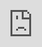 ```yaml
---
title: Some Party's Sappyfest 17 primer
date: 2022-07-23
author: adam@someparty.ca (Adam White)
description: The Some Party guide to the Sappyfest 17 festival. July 29-31 in Sackville, New Brunswick.
thumbnail: 'articles/sappyfest17_social.jpg'
---
```


This week I'm taking a rare break from Some Party's usual format to dive deeply into the 2022 roster of [Sappyfest](http://www.sappyfest.com/), the Sackville music and arts festival that blossomed years ago as an extension of Julie Doiron's Sappy Records. The event takes place from July 29 through the 31st in the New Brunswick college town. Tickets are now available for the entire weekend or individual days through [sappyfest.com](http://www.sappyfest.com/).

In case you're wondering, this isn't a paid promotion. It's bordering more on an obsession - and perhaps an act of therapy. My pending trip to the East Coast is the first time I'll have ventured anywhere outside Ontario since the pandemic started, and I'm overly anxious that I'll somehow mess it up and end up stuck in quarantine. This edition of Some Party is my talisman, warding off misfortune with Swamp Magic.

Below you'll find a recap of the complete roster performing this year's event, a manageable number of artists to wrap your head around, given the sprawling lineups we see at bigger festivals. Some of these names are well-represented in the annals of Some Party, while others required a good deal of research. I feel better for doing it, as Sappy's small enough that you can embrace the tapestry of sounds without needing to pick and choose. Even if you're not attending - I suspect you'll find something of interest below. Sappy has an uncanny ability to create a sense of community independent of genre or stylistic preference, and this batch of artists exemplifies that.

*I'll also note two exclusive bits of content below. First, Sackville's own [Klarka Weinwurm](https://www.someparty.ca/2022-07-23-guide-to-sappyfest-17/#klarka_weinwurm) provided me with an on-the-ground report of the pandemic's impact on her hometown. Second, I dive deep with [Tough Age](https://www.someparty.ca/2022-07-23-guide-to-sappyfest-17/#tough_age) on the band's future - sharing some extended passages from an unpublished interview I conducted/botched earlier this year.*

![Sappyfest 17](articles/sappyfest17_logo.png)

###[Apollo Ghosts](https://apolloghosts.bandcamp.com/)
==Vancouver, British Columbia<br/>
Listen to *Pink Tiger* at [Bandcamp](https://apolloghosts.bandcamp.com/album/pink-tiger-2) - IG: [@adrianteasure](https://www.instagram.com/adrianteasure/)==

Adrian Teacher issued several records since [Apollo Ghosts](https://apolloghosts.bandcamp.com/) called it a career in 2013 - both as the funky [COOL TV](https://thenameofthisbandiscool.bandcamp.com/) and later as [Adrian Teacher & the Subs](https://adrianteacher.bandcamp.com/). While the latter struck close to the Vancouver band's scrappy indie-rock template, it took several years for Teacher to feel right reassuming the old name (and not before seeking the blessing of his original-run bandmates). The revived Ghosts played 2019's Sappyfest, the first summer of their reunion - and it was electric. Adrian's a jubilant performer and delivered their entire set with a gleeful smile. I recall them paying into the Subs' "Hello Everyone," and the winking understatement in the opening line felt penned for the occasion: "Hello everyone, thanks for coming out / We used to play here sometimes." Given everything that's happened, or didn't, these past few years, I could do with hearing that again.

The group issued *Pink Tiger* in the spring of this year, a massive double LP boasting two distinct emotional journeys. The album sports a thematic split between its platters, with the A and B sides sharing "an intimate home-recorded acoustic-based cycle that grapples with loss, illness, death, and memory." The latter half kicks into a higher gear, delivering "an exuberant indie-garage rock celebration of the persistence of friendship, music, and hope." Those are quotes cribbed from the original [You've Changed](https://youvechangedrecords.com/) press release, but they hold true.

The band worked as a three-piece in the studio with producer Jordan Koop, with Teacher backed by longtime drummer Amanda P. and bassist Robbie N. The group's future live lineup expands to a quartet, with Amanda picking up a guitar and Dustin Bromley of [Brutal Poodle](http://brutalpoodlevan.bandcamp.com) stepping in on percussion.

<iframe width="560" height="315" src="https://www.youtube.com/embed/ob0DjZO-E3U" title="YouTube video player" frameborder="0" allow="accelerometer; autoplay; clipboard-write; encrypted-media; gyroscope; picture-in-picture" allowfullscreen></iframe>

###[Cedric Noel](https://cedricnoelmusic.bandcamp.com)
==Montreal, Quebec<br/>
Listen to *Hang Time* at [Bandcamp](https://cedricnoelmusic.bandcamp.com/album/hang-time) - IG: [@somespecialsolace](https://www.instagram.com/somespecialsolace/)==

Montreal's [Cedric Noel](https://cedricnoelmusic.bandcamp.com) has amassed an incredible catalogue over the past decade, issuing numerous albums in various styles, touching on indie pop, folk, and R&B while exploring ambient soundscapes in side-projects. With *Hang Time*, issued last fall through [Joyful Noise](https://www.joyfulnoiserecordings.com/) and the [Forward Music Group](https://www.forwardmusicgroup.com/), all those disparate styles seemed to coalesce. In these thirteen songs, years of experimentation reach a cohesive nexus, a unified form. *Hang Time* is so enviously confident in its craft yet delivered with such a relaxed use of space that it's easy to overlook the years of churn it took to get here.

Noel recorded *Hang Time* primarily at Montreal studio The Pines with engineer Steve Newton, a space that wouldn't outlast the financial pressures of the pandemic. Liam O'Neill of the atmospheric art-rock group [SUUNS](https://suuns.bandcamp.com/) came along for the ride, providing the album with a subtle rhythmic backbone.

*Hang Time* often directly engages with questions of race, identity, and belonging - grappling with Noel's personal history. A Black man adopted into a multi-racial family, he moved around the world before ending up at university in Fredericton, where he fell in with the city's predominantly white indie rock community. He revealed:

>"In a sense I wrote this record for a teenage version of myself and hope that it reaches those who find themselves in similar situations that I was when writing the album. I hope that this album can contribute to the reimagination of what is understood as 'black music' and help remove the boundaries that term currently encompasses."

<iframe style="border: 0; width: 350px; height: 470px;" src="https://bandcamp.com/EmbeddedPlayer/album=1454323092/size=large/bgcol=ffffff/linkcol=0687f5/license_id=1933/tracklist=false/transparent=true/" seamless><a href="https://cedricnoelmusic.bandcamp.com/album/hang-time">Hang Time by Cedric Noel</a></iframe>

###[The Burning Hell](http://www.wearetheburninghell.com/)
==Fairfield, Prince Edward Island<br/>
Listen to *Garbage Island* at [Bandcamp](https://theburninghell.bandcamp.com/album/garbage-island) - IG: [@theburninghellband](https://www.instagram.com/theburninghellband/)==

Even before recent troubles [The Burning Hell](http://www.wearetheburninghell.com/)'s kept a keen eye on the apocalypse. Let's not forget that nimble singer/songwriter Mathias Kom vaporized an entire wedding once (see "Canadian Wine" from 2017's *Revival Beach*, an album that closed with the society-rebooting "Supermoon"). It's always done with a wry smile and a clever turn of phrase, though. These disasters often happen off-screen, with Kom more interested in cheerfully cataloguing and celebrating the messy human minutiae left in its wake. It's fitting that the band's first album since the pandemic quite literally revels in the trash: the 12-song *Garbage Island* addresses "The End of the End of the World" quite directly (although with a bit of an avian perspective).

Given their proximity and history with the festival, The Burning Hell are Sappy regulars. Knowing that, I kept close tabs on their tour announcements this spring, satisfied to see the Sappy-shaped hole in their summer routing persist. Sometimes dreams come true, even mundane ones, and the group's indeed returning to the post-apocalyptic Bridge Street stage. While the band's lineup often shifts around its core of Mathias and Ariel Sharratt, this latest incarnation sees St John's multi-talented [Jake Nicoll](https://jakenicoll.bandcamp.com/) play a prominent role. Nicoll spent his pandemic downtime building a solar-powered, mobile studio in the shell of a 70s-era camper. Look for that curiosity, which comes complete with a backline, analog recording rig, and even a tape duplicator, to be on hand at the festival. Christened the "Phonoautomat," the band's opening the studio for attendees to record impromptu projects on-site at Sappy. The festival revealed:

>"Step inside the Phonoautomat, grab a guitar or a microphone, and off you go for five minutes of live recording. Once you're finished, relax in the art lounge outside and craft your handmade album artwork while you wait for the engineer to finish mixing and duplicating your project. In less than 30 minutes from start to finish, you and your collaborators will have a sonic souvenir to cherish forever.
>
>Whether you're a professional musician and want to collaborate with other artists at a festival, get that sudden flash of inspiration down to tape instantly, or you have no musical experience whatsoever but always wanted to cut a single: the Phonoautomat is open to everyone."

*Garbage Island*, itself mixed by Nicoll in the Phonoautomat, landed in June through [BB*Island](https://bbislandmusic.com/) and [You've Changed Records](https://youvechangedrecords.com/). The album followed Ariel and Mathias' 2020 effort, *Never Work*, a collection of information-economy labour anthems that couldn't be more relevant given the fault lines exposed in the pandemic.

<iframe width="560" height="315" src="https://www.youtube.com/embed/ST4BCEu88po" title="YouTube video player" frameborder="0" allow="accelerometer; autoplay; clipboard-write; encrypted-media; gyroscope; picture-in-picture" allowfullscreen></iframe>

###[Weary](https://wearyy.bandcamp.com)
==St. John's, Newfoundland and Labrador<br/>
Listen to "Scraped Knee" at [Bandcamp](https://wearyy.bandcamp.com/track/scraped-knee) and [YouTube](https://youtu.be/B1sh2-FmurI) - IG: [@wearyband](https://www.instagram.com/wearyband/)==

St. John's [Weary](https://wearyy.bandcamp.com) trades in subtleties, weaving affecting indie rock songs from sparse instrumentation and Kate Lahey's unassuming vocals. The sum of those parts can surprise you, and Weary proves they can cut deep time and again without needing a big noisy fuss.

The band recorded their 2017 album *Feeling Things* with The Burning Hell's Jake Nicoll recording, mixing, and mastering. Their follow-up LP *Hush* lands independently on August 20, promising a dozen new songs, including the recent single "Scraped Knee." On that tune, Lahey revealed:

>"'Scraped Knee' is a song about the wounds that haunt us. On the surface, these scrapes might seem commonplace, like heartbreak, but they return to us again and again throughout our lives. In some ways, I'm trying to convince myself that tomorrow will be better, in moments when it surely feels like it won't. On the other hand, I find myself ruminating on the question 'will you think of me like I think of you?'"

<iframe width="560" height="315" src="https://www.youtube.com/embed/B1sh2-FmurI" title="YouTube video player" frameborder="0" allow="accelerometer; autoplay; clipboard-write; encrypted-media; gyroscope; picture-in-picture" allowfullscreen></iframe>

###[Steven Lambke](http://stevenlambke.com/)
==Toronto, Ontario / Sackville, New Brunswick
<br/>Listen to *Volcano Volcano* at [Bandcamp](https://stevenlambke.bandcamp.com/album/volcano-volcano) - IG: [@stevenlambke](https://www.instagram.com/stevenlambke/)==

I've been listening to [Steven Lambke](http://stevenlambke.com/) my whole adult life. I entered the University of Guelph the fall after the [Constantines](http://theconstantines.wordpress.com/) issued their first album. I still have the match they slipped in the construction paper CD sleeve. There's a particular cohort of ex-punks who found their shit completely upended by the Three Gut roster, and I was one of them. Lambke's eclectic solo output (under his name or some permutation of Baby Eagle) ricochets between moments of undiluted poetry and onslaughts of guitar feedback. It's a loud/quiet dynamic that resonates throughout Steve's work, worldview, and politics.

Just look at his statement regarding the single "Every Lover Knows," which cycles through expressions of defiance and even rage, only to land somewhere truly centred and loving:

>"The songs on Volcano Volcano were written as affirmations of a shared world. The world as it is. To affirm the reality and the great mutuality of the world, to experience the world through listening and breathing; to experience connections with different parts of the world, and relationships that feel like identification or understanding or participation or collaboration. And so it was written against the liars and politicians and corporations and police who say that life, your life, can be lived individually, on individually enclosed land, can be raised or punished individually, and outside the reckoning of history. Against the billionaires and their spaceships who imagine environmentally controlled existences on distant planets. As if no storms on Mars! Every Lover Knows is a song of celebration of experience as a teacher. The most profound moments in a life are often experiences of love, of connection, to another, to the world, to a shared moment. It is love that teaches the full scale of what can be experienced and of what can be lost."

His solo work aside, Steven Lambke's a community builder. [You've Changed Records](https://youvechangedrecords.com/), his partnership with the iconoclastic [Daniel Romano](http://www.danielromanomusic.com/), helped introduce the world to acclaimed acts like Partner, The Weather Station, and Nap Eyes. While he recently relinquished his role as Sappyest's creative director, he returns this year, guitar in hand. Impact of a different stripe - but impact always.

<iframe style="border: 0; width: 350px; height: 470px;" src="https://bandcamp.com/EmbeddedPlayer/album=571017930/size=large/bgcol=ffffff/linkcol=0687f5/tracklist=false/transparent=true/" seamless><a href="https://stevenlambke.bandcamp.com/album/volcano-volcano">Volcano Volcano by Steven Lambke</a></iframe>

###[Kelly McMichael](https://kellymcmichael.bandcamp.com/)
==St. John's, Newfoundland and Labrador<br/>
Listen to *Waves* at [Bandcamp](https://kellymcmichael.bandcamp.com/album/waves-deluxe-edition-2) - IG: [@kellymcmichaelmusic](https://www.instagram.com/kellymcmichaelmusic/)==

It's starting to feel like [Kelly McMichael](https://kellymcmichael.bandcamp.com/)'s year. Based in St. John's and hailing from Peterborough, the singer-songwriter arrives at Sappy during a crucial moment in her career. Her May-released LP *Waves* was recently shortlisted for the Polaris Music Prize - with a winner decided this September. Summer thus finds her in between worlds - surrounded by the friends and collaborators of her past and yet a dice roll from a whole new level of attention. I'm confident saying that because McMichael writes the sort of timeless, psych-kissed pop-rock that could appeal to just about anyone, all they need is to hear it. If there's any justice, this may be a "see her before she was huge" moment.

Speaking of friends, Sappy finds McMichael in familiar company. Jake Nicoll of The Burning Hell is all over *Waves*, both engineering and playing drums on the album. Another performer, By Divine Right's José Contreras, holds the mastering credit. McMichael even returned the favour to Nicoll, singing backup on the recent Burning Hell album.

<iframe width="560" height="315" src="https://www.youtube.com/embed/pGHb_4s31Vs" title="YouTube video player" frameborder="0" allow="accelerometer; autoplay; clipboard-write; encrypted-media; gyroscope; picture-in-picture" allowfullscreen></iframe>

###[Hot Garbage](http://hotgarbagemusic.bandcamp.com)
==Toronto, Ontario<br/>
Listen to *RIDE* at [Bandcamp](https://hotgarbagemusic.bandcamp.com/album/ride) - [@hotgarbg](https://www.instagram.com/hotgarbg/)==

[Hot Garbage](http://hotgarbagemusic.bandcamp.com) appears at Sappy this year as ambassadors from Toronto's burgeoning psych scene. The quartet's supporting their first LP *RIDE*, a heady swirl of post-punk, krautrock, and surf elements. The group worked with [Holy Fuck](https://www.holyfuckmusic.com/)'s Graham Walsh in the studio, recording live off the floor at Palace Sound and Baskitball 4 Life. The album followed several attention-grabbing EPs and singles (notably the 2020 jam "Easy Believer" and the preceding *Coco's Paradise* EP), while linking the group with the Montreal mind-expanders at [Mothland](https://www.mothland.com/).

This sea of fuzz comes courtesy of guitarist/vocalist Alessandro Carlevaris, bassist/vocalist Juliana Carlevaris, Dylan Gamble on keys and synch, and Mark Henein on percussion. Gamble's wearing a few hats at Sappy this summer, as you'll see in the next profile...

<iframe width="560" height="315" src="https://www.youtube.com/embed/cC7I7aFdzcE" title="YouTube video player" frameborder="0" allow="accelerometer; autoplay; clipboard-write; encrypted-media; gyroscope; picture-in-picture" allowfullscreen></iframe>

###[Sook Yin Lee](https://www.sookyinlee.com/)
==Toronto, Ontario<br/>
Listen to *jooj two* at [Bandcamp](https://sook-yinlee.bandcamp.com/album/jooj-two) - IG: [@sookyinleee](https://www.instagram.com/sookyinleee)==

As a punk kid in the 90s, my relationship with The Nation's Music Staton was contentious at best, but even us contrarians could find solace on MUCH. You just had to know when to look. Whenever you stumbled across some late-night island of authenticity - you could guarantee [Sook-Yin Lee](https://sook-yinlee.bandcamp.com/) would be there. For my generation, or at least my corner of the high school hallway, she's iconic.

While Lee's work as a broadcaster may be the entry point, her filmography's where the accolades truly pile up. After starring in John Cameron Mitchell's *Shortbus* (which premiered at Cannes), she made her directorial debut at TIFF with *Year of the Carnivore*. Her role as Olivia Chow in *Jack* won her Best Performance by a Lead Dramatic Actress at the 2014 Canadian Screen Awards. The prestigious outlets for her work include Canadian Stage, the Ottawa Art Gallery, the Art Gallery of Ontario, the Toronto Dance Theatre, and the Festival of New Dance. Her film *Octavio is Dead!* took home Best Director and Best Picture at the 2018 Downtown Los Angeles Film Festival.

Meanwhile, Lee's musical outlet saw her crafting ethereal art-pop with her late collaborator Adam Litovitz, resulting in 2015's electroacoustic *jooj* and 2021's synth-pop opus *jooj two* (the latter issued recently, and posthumously for Litovitz, through [Mint Records](https://www.mintrecs.com/)). During the pandemic, Lee and Hot Garbage keyboardist Dylan Gamble collaborated on the lockdown-shot [*Death and Sickness*](https://gem.cbc.ca/media/films/death-and-sickness/38e815a-01358e02253), a film dedicated to Litovitz and featuring passages from his writing.

At Sappy, Sook-Yin appears as both musician and filmmaker - promising music from both the *jooj* series and the improvisational Lee & Gamble Unlimited (their Steely Dan cover is [a treat](https://sepsisrecordclub.bandcamp.com/track/do-it-again-steely-dan)). The event also features screenings of both *Death and Sickness* and the video essay [*Who Cares?*](https://www.youtube.com/watch?v=yMcfTcN9JzQ).

<iframe width="560" height="315" src="https://www.youtube.com/embed/rozgG9pM3EI" title="YouTube video player" frameborder="0" allow="accelerometer; autoplay; clipboard-write; encrypted-media; gyroscope; picture-in-picture" allowfullscreen></iframe>

###[Julie Doiron](https://juliedoiron.bandcamp.com/)
==Montreal, Québec via Moncton, New Brunswick
<br/>Listen to *I Thought of You* at [Bandcamp](https://juliedoiron.bandcamp.com/album/i-thought-of-you) - IG: [@julie.e.doiron](https://www.instagram.com/julie.e.doiron/)==

Julie Doiron is so intrinsic to Sappy's story and character that a brief profile here could never do it justice, so rather than shortchange her history, I'll focus on recent times...

In early 2020 we first learned that [Julie Doiron](https://juliedoiron.bandcamp.com/) was in the studio with Welland's Romano brothers and Saguenay singer-songwriter [Dany Placard](https://danyplacard.bandcamp.com/). The prospect of this quartet recording ticked most of my boxes. Even before their prolific 2020 album run, Daniel Romano and his brother Ian were demonstrably restless in their art. Placard was hot off the release of his psych-rock opus *J'connais rien à l'astronomie*. Doiron was still in the critical glow of *Lost Wisdom pt 2*, the heartwrenching sequel to her acclaimed 2008 collaboration with Mount Eerie. With these four players together at the peak of their powers there was every reason to be excited.

It goes without saying that in March of 2020 we hit something of a global snag, and the eventual [You've Changed](https://youvechangedrecords.com/) release *I Thought of You* in November of 2021 felt like the first sign of spring after a long pandemic winter. Julie's, of course, a revered figure in Canadian indie rock, and at Sappy in particular,  but *I Thought of You* stands confidently on its own. Nostalgia's been a great comfort in these difficult years, but these songs feel rather masterful. The joyous opener "You Gave Me The Key" speaks to a new beginning and circles back to the refrain "starting over again." It's tough to avoid projecting all sorts of unintended meaning onto lyrics like that, but given the times we're facing, we take what we can.

Since that Polaris longlisted album, Doiron and Placard issued their debut LP as [Julie & Dany](https://julieetdany.bandcamp.com) through [Simone Records](https://www.simonerecords.net/), a home-spun collection of lo-fi folk-rock tunes that find the couple navigating life in weird times.

<iframe width="560" height="315" src="https://www.youtube.com/embed/jHsjnv1iDq4" title="YouTube video player" frameborder="0" allow="accelerometer; autoplay; clipboard-write; encrypted-media; gyroscope; picture-in-picture" allowfullscreen></iframe>

###[José Contreras](https://headlessowlrecords.bandcamp.com/album/at-the-slaughterhouse)
==Toronto, Ontario<br/>
Listen to *At The Slaughterhouse* at [Bandcamp](https://headlessowlrecords.bandcamp.com/album/at-the-slaughterhouse) - IG: [@bydivineright](https://www.instagram.com/bydivineright/)==

[By Divine Right](https://bydivineright.bandcamp.com) are survivors. The proto-indie rock group's persisted in one form or another since 1989. They currently operate as a trio led by guitarist/vocalist [José Contreras](https://headlessowlrecords.bandcamp.com/album/at-the-slaughterhouse), backed by bassist/vocalist Alysha Haugen, and drummer Geordie Dyne. After a long period off the road and out of the spotlight, the Toronto group's finally ready to return to action, with a double LP slated for the fall. Dubbed *Otto Motto*, it arrives September 30 through [Fortune Stellar Records](https://fortunestellarrecords.com/).

While it's been several years between BDR albums, Contreras maintains a busy schedule as a solo performer and dependable collaborator for several artists (including a few playing this year's fest). These team-ups include studio stints backing [Dave Schoonderbeek](https://schoonderbeekwithbdr.bandcamp.com), the band [The Heat Death](https://theheatdeath.bandcamp.com) with Sappy regular [Shotgun Jimmie](https://shotgunjimmie.net/), and the dreamy found-art project [Leisure Palace](https://leisurepalace.bandcamp.com) with Amy I. Nicoll. Recording solo, the Chilean-born singer-songwriter issued his sophomore effort *At The Slaughterhouse* in 2019 through [Headless Owl](http://headlessowl.com/). It's a set of confidently lived-in songs that could only achieve their world-weary gravity from years of experience.

This week BDR issued "The Weeping Man," their latest preview of *Otto Motto*. In the notes accompanying the video, Contreras commented on the moody, nocturnal track, claiming he never intended it for public consumption - but "as the world got weirder and weirder, this song got easier and easier to sing."

<iframe width="560" height="315" src="https://www.youtube.com/embed/1c-u2RQI-Pc" title="YouTube video player" frameborder="0" allow="accelerometer; autoplay; clipboard-write; encrypted-media; gyroscope; picture-in-picture" allowfullscreen></iframe>

###[Weird Lines](https://weirdlines.bandcamp.com)
==Sackville, New Brunswick<br/>
Listen to *Weird Lines (2022)* at [Bandcamp](https://weirdlines.bandcamp.com/album/weird-lines-2) - IG: [@clmclaughlin](https://www.instagram.com/clmclaughlin/)==

Given his early role in the festival, it's fitting that C.L. McLaughlin's [Weird Lines](https://weirdlines.bandcamp.com) project returns just in time for Sappy's resurrection. The enigmatic art-rock supergroup recently issued their second self-titled full-length, a 10-song set landing nearly six years after the first. McLaughlin remains the band's only constant, although several former members of the group appear on stage at this year's festival. The first edition of Weird Lines emerged as an interplay between C.L. and [Jon Mckiel](https://jonMckiel.bandcamp.com/), an offshoot of the former's Sackville-based band [The National Shield](https://thenationalshield.bandcamp.com). The first Weird Lines record featured McLaughlin and Mckeil, with [Julie Doiron](https://juliedoiron.bandcamp.com/), saxophonist Chris Meaney, and drummer James Anderson. This new lineup enlists Paterson Hodgson on bass and vocals, [Micheal C. Duguay](https://michaelcduguay.com) on drums, and [By Divine Right](https://bydivineright.bandcamp.com)'s [José Contreras](https://headlessowlrecords.bandcamp.com/album/at-the-slaughterhouse) on guitar.

The new incarnation of Weird Lines recorded quite some time ago, the results mired in the pandemic time warp like so much of the music coming to light this summer. The album, issued via Sappy Futures, delivers a slate of lo-fi rockers, noisy yet thoughtful and brimming with delightful flourishes.

<iframe style="border: 0; width: 350px; height: 470px;" src="https://bandcamp.com/EmbeddedPlayer/album=3721538698/size=large/bgcol=ffffff/linkcol=0687f5/tracklist=false/transparent=true/" seamless><a href="https://weirdlines.bandcamp.com/album/weird-lines-2">Weird Lines by Weird Lines</a></iframe>

###[Jon Mckiel](https://jonMckiel.bandcamp.com/)
==Halifax, Nova Scotia<br/>
Listen to *Bobby Joe Hope* at [Bandcamp](https://jonmckiel.bandcamp.com/album/bobby-joe-hope) - IG: [@jon_mckiel_](https://www.instagram.com/jon_mckiel_/)==

There's something surreal about the spring of 2020 - and the music that unfortunately arrived at that precarious moment. These were albums too far along to delay but issued at the juncture most rife with unknowns. With the world locking down, touring was impossible, leaving these artifacts to live and die on the internet, supported by awkward live streams, mail-order, and little much else. That's right about when *Bobby Joe Hope* landed, a genuinely distinct LP from Halifax singer-songwriter [Jon Mckiel](https://jonMckiel.bandcamp.com/). Perhaps it's fitting, given the record's roots in a moment lost in time.

The album makes ample use of found audio: sounds recovered from tapes bundled with a second-hand reel-to-reel recorder Mckeil purchased from a faceless online seller. Mckeil and [JOYFULTALK](https://joyfultalk.bandcamp.com/)'s Jay Crocker incorporated those artifacts into swirling fits of psychedelia. The results live in a chopped analog dreamscape, unlike anything you may have heard. Songs eerily stop and start. Tension hangs between moments of quiet beauty and oft-uncanny spates of discordance. It's an interplay between an artist we know and one we'll never meet.

*Bobby Joe Hope*, issued via [You've Changed Records](https://youvechangedrecords.com/), follows Mckiel's decidedly more conventional 2017 LP *Memorial Ten Count*. I can't wait to see what he does with it live.

<iframe width="560" height="315" src="https://www.youtube.com/embed/yWZBHSQNEZM" title="YouTube video player" frameborder="0" allow="accelerometer; autoplay; clipboard-write; encrypted-media; gyroscope; picture-in-picture" allowfullscreen></iframe>

###[Colleen Coco Collins](https://linktr.ee/colleencococollins)
==Port Greville, Nova Scotia<br/>
Listen to *Season 2* of the Greville Tapes Music Club at [Bandcamp](https://grevilletapes.bandcamp.com/album/season-2) - IG: [@colleencococollins](https://www.instagram.com/colleencococollins/)==

[Colleen Coco Collins](https://linktr.ee/colleencococollins) is as a regular a Sappy performer as any - and yet she approaches the festival rife with unknowns. Collins' participated in past events largely through the now-defunct indie-rock duo [Construction & Destruction](https://constructionanddestruction.bandcamp.com/), also appearing in the offshoot electronic group [Delta Blip](https://www.discogs.com/master/1299308-Delta-Blip-Delta-Blip). This summer finds Coco striking out solo - with just a handful of publically shared recordings to her name.

We can hint at this new era through a pair of recent releases. Coco took part in the second season of the [Greville Tapes Music Club](https://grevilletapes.bandcamp.com), tracking a pair of songs at her prophetically-named living room studio, The Quarantine. "Physical Vibrations" find the artist's delicate vocals backed by glitchy electronic percussion and contrasted with a harshly distorted guitar. The organ-backed "Canard" feels decidedly gentler before drifting away into a mysterious cloud of atmospherics. She also appears on *The Frency of our Dreams*, a collaborative project rebuilding songs from [Steven Lambke](http://stevenlambke.com/)'s *Volcano Volcano*. The striking "Coco Dreams of Ganymede" finds the artist even further afield, rebuilding her source material so dramatically that it subsumes Lambke's original.

What version of Coco Collins we'll see at Sappyfest is one of the weekend's true unknowns.

<iframe src="https://player.vimeo.com/video/714832684?h=791b0529e6" style="position:absolute;top:0;left:0;width:100%;height:100%;" frameborder="0" allow="autoplay; fullscreen; picture-in-picture" allowfullscreen></iframe>

###[OMBIIGIZI](https://ombiigizi.bandcamp.com)
==London and Toronto, Ontario<br/>
Listen to and *Sewn Back Together* at [Bandcamp](https://ombiigizi.bandcamp.com/album/sewn-back-together) - IG: [@ombiigizi](https://www.instagram.com/ombiigizi)==

[OMBIIGIZI](https://ombiigizi.bandcamp.com) seems to have struck a chord. The project links two Ontario-based Anishnaabe songwriters - uniting them at a fascinating juncture as they reach new heights in their respective solo ventures. On the one hand, we have Daniel Monkman, who from Hamilton launched the "moccasin-gaze" project [Zoon](http://www.zoongideewin.com/). At times, that act's Polaris shortlisted *Bleached Wavves* LP feels like it's in direct conversation with shoegaze giants like My Bloody Valentine. Adam Sturgeon performed at Sappys-past with his sludge/grunge/folk chimera [WHOOP-Szo](https://thenoisymountain.bandcamp.com), recently rebranding the project [Status/Non-Status](https://statusnonstatus.bandcamp.com) after a period of self-discovery and re-engagement with his family history. Just this past week, the band issued "Mashkiki Sunset," the first single from their forthcoming LP *Surely Travel*.

OMBIIGIZI's *Sewn Back Together* brought the pair with producer Kevin Drew (of Broken Social Scene) with Nyles Spencer at The Tragically Hip's Bathouse Recording Studio. What's incredible is how little of each artist's solo work bleeds through on the record. OMBIIGIZI shuffles through genres ranging from dream pop to latter-day emo and 90s-flavoured alternative rock. It's an album that feels surprisingly vulnerable and refreshingly outside the immediate comfort zone of either artist. It's also clearly resonating - as the critics recently voted the album onto the shortlist for this year's Polaris Prize, to be determined in September.

<iframe width="560" height="315" src="https://www.youtube.com/embed/iTP8BdSZKNA" title="YouTube video player" frameborder="0" allow="accelerometer; autoplay; clipboard-write; encrypted-media; gyroscope; picture-in-picture" allowfullscreen></iframe>

###[Wolf Castle](https://wolfcastle.ca/)
==Pabineau First Nation, New Brunswick<br/>
Listen to *Da Vinci's Inquest* at [Bandcamp](https://realwolfcastle.bandcamp.com/album/da-vincis-inquest) - IG: [@realwolfcastle](https://www.instagram.com/realwolfcastle)==

At just 24, New Brunswick rapper [Wolf Castle](https://wolfcastle.ca/)'s already amassed a sizable back catalogue. Hailing from the Mi'gmaq community of Pabineau First Nation, Tristan Grant's issued new home-produced recordings more-or-less yearly since the age of 17. His latest concludes a series of socially conscious (yet seriously fun) EPs in his *Da Vinci Chronicles* series, with *Da Vinci's Inquest* delivering old-school hip hop style with impeccable flow and an uncanny pop instinct. The seven-song set loops in several guests from the East Coast hip hop scene, notably on the classic posse cut "Top Dog." That track boasts fellow Mi'kmaw rappers Flacko Finesse and Shift from tha 902, along with family members Raphael de la Rez and Talon the Rez Kid.

Speaking to [CBC Music](https://www.cbc.ca/music/who-is-wolf-castle-meet-the-socially-conscious-mi-kmaw-rapper-crafting-undeniable-hooks-1.6259483), Grant commented:

>"I just have this thing inside of me that wants to fight against all of that oppression and show the world like they're not going to keep us down. We're going to keep going. And maybe I could have become an environmentalist or an activist in some other way. But this is what I'm good at. So this is the way I'm doing it."

These efforts secured Grant nominations for two East Coast Music Awards (for Indigenous Artist of the Year) and a Prix NB nomination for Recording of the Year. Wolf Castle's turned that attention back to the community, sponsoring the inaugural [NB Indigenous Artist Development Grant](https://www.theeastmag.com/2021/01/14/wolf-castle-sponsors-new-3000-prize-for-indigenous-artists-in-new-brunswick/)] with [Music•Musique NB](https://www.musicnb.org/en/blog/new-grant-for-emerging-indigenous-artists) last year.

<iframe width="560" height="315" src="https://www.youtube.com/embed/wL5VXvAo6aw" title="YouTube video player" frameborder="0" allow="accelerometer; autoplay; clipboard-write; encrypted-media; gyroscope; picture-in-picture" allowfullscreen></iframe>

###[Bird Feet](https://www.kimberlyedgar.com)
==Dawson City, Yukon<br/>
Listen to *Limerant* at [Bandcamp](https://bird-feet.bandcamp.com/album/limerant) - IG: [@deadbirdparty](https://www.instagram.com/deadbirdparty)==

With Sappy's new creative director Andrea Vincent moving over from the beloved [Dawson City Music Festival](http://www.dcmf.com/), it's fitting to see a bit of the territory's artistic flavour make the transition with them. This year Sappy sees an appearance from [Bird Feet](https://www.kimberlyedgar.com), the sporadically active synth/folk outlet of artist Kim Edgar. Under that name, they last issued *Limerant*, an effecting three-song EP, in the spring of 2021.

As a visual artist, Kim's a celebrated painter and cartoonist, picking up a Broken Pencil Zine Award for their 2019 comic *The Purpose* and picking up two Doug Wright Award nominations for the 2021 work *The Space in Between*. In 2021 they kicked off Hecate Press, editing and publishing an anthology of northern-created comics through *The Northern Gaze* anthology.

In partnership with Sappy, Sackville's local [Struts Gallery](https://www.strutsgallery.ca/) is hosting an exhibition of Edgar's drawings from July 26 through August 13. The announcement notes some of the major themes in the artist's work:

>"Their work reflects on experiences of both the medical system and the ennui that comes with being sick with no end. Kim's work envisions the sacred nature of thresholds, and how those who occupy or cross these liminal spaces, such as trans and disabled people, hold a special kind of knowledge. "

<iframe style="border: 0; width: 350px; height: 470px;" src="https://bandcamp.com/EmbeddedPlayer/album=446196866/size=large/bgcol=ffffff/linkcol=0687f5/tracklist=false/transparent=true/" seamless><a href="https://bird-feet.bandcamp.com/album/limerant">Limerant by Bird Feet</a></iframe>

###[Kierrah](https://kierrah.com/)
==Charlottetown, Prince Edward Island<br/>
Listen to "Dedication" at [Bandcamp](https://kierrah.bandcamp.com/track/dedication) - IG: [@kierrahmusic](https://www.instagram.com/kierrahmusic)==

Originally from Syracuse, NY, pop R&B singer/songwriter [Kierrah](https://kierrah.com/) moved to Prince Edward Island in 2019 to study at Holland College's School of Performing Arts. Upon graduating from the Music Performance Program, she now teaches vocal instruction at the college. Her musical output's fast become a prominent part of the island's tapestry, with the song "Sky Blue" featured on the Bell TV1 documentary series *Secret Songs*. The recent single "Dedication" landed her a nomination from MusicPEI for Best R&B Recording of the Year in early 2022.

Kierrah's powerful voice and stage presence have earned her comparisons to some of the genre's titans, with Erykah Badu, Alicia Keys, Beyoncé, and Brandy regularly referenced in the press. The artist's debut album, *4 The Love*, is due later this year.

<iframe width="560" height="315" src="https://www.youtube.com/embed/JVrj3NSE1SA" title="YouTube video player" frameborder="0" allow="accelerometer; autoplay; clipboard-write; encrypted-media; gyroscope; picture-in-picture" allowfullscreen></iframe>

###[Mister Monark](https://mistermonark.bandcamp.com/) and [The Dirty B-Sides](https://www.wethebsides.com/)
==Fredericton, New Brunswick and Toronto, Ontario<br/>
Listen to *Presidents of Canada* at [Bandcamp](https://djunclefester.bandcamp.com/album/presidents-of-canada) - IG: [@mistermonark](https://www.instagram.com/mistermonark)/[@wethebsides](https://www.instagram.com/wethebsides)==

Sappyfest is known for unique live collaborations, and this year promises a party through the pairing of veteran Fredericton MC [Mister Monark](https://mistermonark.bandcamp.com/) with the live Toronto hip-hop collective [The Dirty B-Sides](https://www.wethebsides.com). Monark's a force in East Coast hip hop, having performed for over a decade and sharing the stage with greats like Naughty By Nature, Mobb Deep, and Bone Thugs N Harmony. A show backed by the live instrumentation of the Toronto-based B-Sides promises to bring a whole new energy.

From behind the drum kit, bandleader Donny Milwalkee guides The Dirty-B Sides, a full live band complete with horns, strings, and an improvisational bent. He was the organizing force behind regular Toronto cyphers like the [boombaphumpday](https://www.instagram.com/boombaphumpday/) and [Honour Roll](https://www.instagram.com/thehonourroll/) (both of which were, as you could guess, wholly upended by the pandemic).

Last summer Monark and his frequent collaborator [Sean One](https://seanone.bandcamp.com) teamed up with Halifax DJ [Uncle Fester](https://djunclefester.bandcamp.com) to issue *Presidents of Canada*, an album of Native Tongues-styled hip hop with jazzy beats and socially conscious lyrics. It arrived through [Black Buffalo Records](https://blackbuffalorecords.ca/).

<iframe width="560" height="315" src="https://www.youtube.com/embed/i1S8NrhaX_w" title="YouTube video player" frameborder="0" allow="accelerometer; autoplay; clipboard-write; encrypted-media; gyroscope; picture-in-picture" allowfullscreen></iframe>

###[Klarka Weinwurm](https://klarkaweinwurm.bandcamp.com/)
==Sackville, New Brunswick<br/>
Listen to *Easy Days* at [Bandcamp](https://klarkaweinwurm.bandcamp.com/album/easy-days) - IG: [@klrkband](https://www.instagram.com/klrkband/)==

It may be seven years since Sackville's [Klarka Weinwurm](https://klarkaweinwurm.bandcamp.com/) issued the *Huddle* EP, but their newly released *Easy Days* feels tailor-made for Sappy. That's not just good timing, as in many ways, the band feels emblematic of the artists this scene sprung from. With an instrumental bed of lo-fi fuzz ("swampy," if that's not too on-the-nose) paired with Weinwurm's vulnerable, folky vocals - the 10-song album lovingly follows trail cut by Eric's Trip and Julie Doiron without ever feeling like a facsimile.

The group recorded with Dave Trenaman at The Quarantine in Port Greville, Nova Scotia between the summer of 2019 and December of 2020, working in fits and starts amidst lockdowns and pandemic uncertainty. The record features the band's namesake Klarka Weinwurm on guitar, keys, and vocals, backed by bassist Ian MacDougall ([The Tom Fun Orchestra](https://thetomfunorchestra.bandcamp.com)) and drummer Luke Patterson ([The Mouthbreathers](https://themouthbreathers.bandcamp.com/)), with select appearances on guitar by Zac Hackett (Lester Slade). Live the group's playing as a three-piece with Weinwurm backed by bassist Evan Matthews (The Mouthbreathers, [Yellowteeth](https://yellow-teeth.bandcamp.com/)) and returning drummer Glenn Barrington ([Snake Noise](https://snakenoise1.bandcamp.com)).

With the pandemic forcing the festival online for two years, most of us who travel from afar haven't set foot in Sackville for some time. I asked Weinwurm to give us a local perspective on how the town's weathered the storm. Here's her report:

>"Like most places, Sackville has taken some hits since March 2020. Perhaps you'll notice a little gap in its smile? In a small town, it's your friends and neighbours that had to close down their business, take a pause or suffer financial loss. No time to say goodbye to some of the significant places and things that held this town together. Losing Thunder and Lightning (Our hub, pub, music venue, weirdo hang-out) was by far the biggest hit for myself and for a chunk of people in this town. I don't doubt this year's Sappy goers will feel that loss too. I worked there for 3+ years and never imagined it could just suddenly end like that. We've struggled to find a consistent music venue or "vibe" ever since.
>
>So what's left standing? 'The Cube' is still ominously guarding our marsh landscape and glows with the moon most nights. The parks still have their trees, the streets kept their names and the breeze still blows heavy. You'll come across a few closed forever signs, discover a couple cool new spots and recognize some long-standing shops, cafes and restaurants. We've actually managed to hold onto a lot, or slowly build it over time. Sappyfest 17 will for sure be a big part of bringing more life back to this town. We deserve this weekend!"

<iframe width="560" height="315" src="https://www.youtube.com/embed/wFvTL64667A" title="YouTube video player" frameborder="0" allow="accelerometer; autoplay; clipboard-write; encrypted-media; gyroscope; picture-in-picture" allowfullscreen></iframe>

###[Tough Age](https://tough-age.bandcamp.com/)
==Vancouver, BC<br/>Listen to *Which Way Am I?* at [Bandcamp](https://tough-age.bandcamp.com/album/which-way-am-i) - IG: [@toughageband](https://www.instagram.com/toughageband/)==

Of all the artists I've profiled in this mailing, I'm writing [Tough Age](https://tough-age.bandcamp.com/) last. Not to be, um, sappy, but I think they may be my favourite active band. I'll remain cooly detached and weaken that by saying "among my favourite active bands." This shouldn't be news to any regular Some Party reader.

Following a significant change in scenery, the group returns to Sappy with a fresh lineup. While the group's most recent brush with the festival had them return to Toronto, they've since uprooted for their original home of Vancouver. That relocation comes with a personnel shakeup - bassist/vocalist Penny Clark has stepped back from the live music grind, with original bassist Lauren Smith returning to the fold. Drummer Jesse Locke, who anchored the group's Toronto era, pulled up stakes and moved west with the group. Guitarist/vocalist Jarrett Evan Samson remains the band's creative core, making this new version of Tough Age a synthesis. If I called them the ultimate Tough Age, it wouldn't even be a misuse of the word. Perhaps you could call them the final Tough Age. In an interview earlier this year, Samson revealed as much to Some Party:

>"I think the evolution of how I have seen this band is that it's a group effort. For me, combining the Toronto and Vancouver lineups in this version means this is the last Tough Age, and how long it lasts is up to the three of us to decide together. I like the group efforts of music and so the last gasp of me putting that together is realizing it's not a group if I unilaterally make decisions for everyone such as "we're done."

The group emerged with their surfy garage rock debut in 2013, following the collapse of [Apollo Ghosts](https://apolloghosts.bandcamp.com/), for whom Samson played bass. Across their four [Mint Records](https://www.mintrecs.com/) releases, including 2015's *I Get The Feeling Central*, 2017's *Shame*, and 2020 *Which Way Am I?*, the band ventured further from easily quantifiable punk. Songs often spin off into extended guitar jams, becoming more boldly cerebral with each release. There's reverence here for the Flying Nun and Ork Records roster, with notes of The Clean, The Feelies, and Television if you're looking for them. Samson's famously self-deprecating, but that comes coupled with self-reflection. In our conversation, he mulled over the group's evolution, unsaid influences, and future. Here's a sizable excerpt I couldn't just keep for myself:

>"I just think a band has to change, and a band is also going to change based on who is in the band. When Tough Age started, I was coming out of making surf music, and I still listen to surf music! So that bled into the beginning of Tough Age, but I'm always writing songs in a million different genres, I just think how I present them has changed. And yeah, the people playing the music will always influence how it flows. A really neat example of that is "Self-Confidence," which we were playing live on the *I Get The Feeling Central* tour [2015] and was like a huge Oh Sees-ish song. The song is the exact same structure on [2020's] *Which Way Am I?* but it's worlds apart from that, just because of a shift of approach.
>
>My biggest influences on what I'm making are usually far outside of bands that sound similar to what we're making, but you can't drop that. No one will get it. I was talking the other day about how I play my guitar as hard as I can at almost all times, which is directly influenced by the Japanese folk artist Tomokawa Kazuki and the way he plays guitar. I can hear me trying to play like him on the self-titled, for example, but it doesn't sound anything like him.
>
>The other evolution, and maybe why [our songs] feel more thoughtful, is because my songs do often exist in a same universe, or reference each other. Thoughts building on older ones in other songs. There are story songs that are sequels to other ones ("Castigation" and "Possession" are related, say), ones where I am answering myself... I think about my dumb songs a lot.
>
>What's next? I don't know which is exciting! There's definitely some that follow what has been laid out over the last few records. I want to avoid the "aging as slowing down" trap. My mind is always flitting between genres and obsessions, and it will leak out (more flute coming for sure), but I don't know!
>
>One of the really nice things about having Lauren back is regaining enthusiasm for older material or seeing how it fits with me now. I think that's one of the very few advantages with having been a band for so long. It's been really interesting to reconnect with some of these songs and see how they slot into my life and art in 2022 vs when they were written. Music always seems to be the art form where treating it like art is something to be ridiculed, especially if you aren't making ambient albums or something. There are very narrow definitions of what style of music is seen as worthy art, but I treat my music that way, and it's important to me to keep changing."

<iframe style="border: 0; width: 350px; height: 470px;" src="https://bandcamp.com/EmbeddedPlayer/album=826078594/size=large/bgcol=ffffff/linkcol=0687f5/tracklist=false/transparent=true/" seamless><a href="https://tough-age.bandcamp.com/album/pizza-punks">Pizza Punks by Tough Age</a></iframe>

---

I've spent quite a bit of space unpacking the interconnected Sappy regulars, wrapped in a comforting blanket of familiarity. However, every year the festival lines up a handful of breathtaking, singular experiences which transcend the event's roots in Canadian indie-rock - a bit of perspective that art and beauty comes from all corners. In 2018 that lesson came when the operatic Jeremy Dutcher floored the packed Brunton Auditorium at Mount Allison University, delivering an arresting performance that foreshadowed his Polaris triumph a month later. This year two performers look poised to take us on unexpected journeys, and both are notable for crossing the US border for the event (a relative rarity for Sappy).

###[Circuit des Yeux](https://www.kimberlyedgar.com)
==Chicago, Illinois<br/>
Listen to *-io* at [Bandcamp](https://circuitdesyeux.bandcamp.com/album/io) - IG: [@circuitdesyeux](https://www.instagram.com/circuitdesyeux)==

Based in Chicago, singer-songwriter Haley Fohr's performed as [Circuit des Yeux](https://www.kimberlyedgar.com) for 15 years, delivering a sound unlike any you'll hear on the Sappy stage. The artist's instantly identifiable by a unique four-octave vocal range, backed by 12-string guitar and avant-garde electronics. She recently showcased that on the critically acclaimed LP *-io*, issued in the fall of 2021 on [Matador Records](https://www.matadorrecords.com/). The album delivers a harrowing, epic sound, yet it can feel disarmingly intimate despite that scale.

Before the pandemic, the UK's [Opera North](https://www.operanorth.co.uk) commissioned Fohr to craft the soundtrack for Charles Bryant's cult silent film Salomé, delivering a performance described as "a one-woman post-cabaret movement." Fohr's also known for recording under the alter-ego [Jackie Lynn](https://circuitdesyeux.bandcamp.com/album/jackie-lynn), turning her vocal talents inexplicably to the genre of outlaw country.

<iframe width="560" height="315" src="https://www.youtube.com/embed/WEkXiSfnZpE" title="YouTube video player" frameborder="0" allow="accelerometer; autoplay; clipboard-write; encrypted-media; gyroscope; picture-in-picture" allowfullscreen></iframe>

###[Ami Dang](https://www.amidang.com/)
==Baltimore, Maryland<br/>
Listen to *Meditations Mixtape, Vol. I* at [Bandcamp](https://amidang.bandcamp.com/album/meditations-mixtape-vol-i) - IG: [@amidang](https://www.instagram.com/amidang)==

Based in Baltimore, [Ami Dang](https://www.amidang.com/) vocalist/multi-instrumentalist (Amrita "Ami" Kaur Dang) creates a bold synthesis of traditional South Asian and modern electronic music. The Sikh composer melds the sitar with modern synthesizers, MIDI controllers, and other technologies to craft "ambient, beat-driven psych music."

Dang issued five solo albums since 2011's *Hukam*, most recently releasing the *Meditations Mixtape, Vol. I* in 2020, recorded during those harrowing early days of COVID amidst lockdown and isolation. She commented on its inception in the release notes:

>"While working on other songs in quarantine, I was inspired to create this album after my aunt and uncle became very ill with coronavirus. My family held a virtual prayer and service to commemorate the Sikh holiday Vaisakhi, and my mother asked me to perform a shabad, or Sikh hymn, for our online gathering. I probably sing hymns at family occasions at least a couple of times a year, but every time, I forget how much the music and my voice move and uplift people.
>
>Prayer (and moments of internal reflection) feel more important during this time--for too many reasons. We're living in an unprecedented time of change: it's difficult to plan anything this year, and a dark shadow has fallen over the world. Whether you or a loved one are ill, you've lost work, or are feeling general anxiety about the state of the world, these meditations are for you."

<iframe width="560" height="315" src="https://www.youtube.com/embed/2BvNwa-d7lk" title="YouTube video player" frameborder="0" allow="accelerometer; autoplay; clipboard-write; encrypted-media; gyroscope; picture-in-picture" allowfullscreen></iframe>

---

There we have it. Thanks for indulging in this atypical edition of Some Party. I'll be back in a few weeks with a more conventional update.

I should really start packing...
